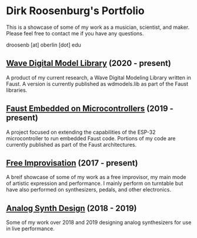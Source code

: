 # Dirk Roosenburg's Portfolio

This is a showcase of some of my work as a musician, scientist, and maker. Please feel free to contact me if you have any questions. 

droosenb [at] oberlin [dot] edu

## [Wave Digital Model Library](wave-digital-model-library) (2020 - present)

A product of my current research, a Wave Digital Modeling Library written in Faust. A version is currently published as wdmodels.lib as part of the Faust libraries.

## [Faust Embedded on Microcontrollers](embedded-esp32) (2019 - present) 

A project focused on extending the capabilities of the ESP-32 microcontroller to run embedded Faust code. Portions of my code are currently published as part of the Faust architectures. 

## [Free Improvisation](free-improvisation) (2017 - present) 

A breif showcase of some of my work as a free improvisor, my main mode of artistic expression and performance. I mainly perform on turntable but have also performed on synthesizers, pedals, and other electronics. 

## [Analog Synth Design](analog-synth-design) (2018 - 2019) 

Some of my work over 2018 and 2019 designing analog synthesizers for use in live performance. 
